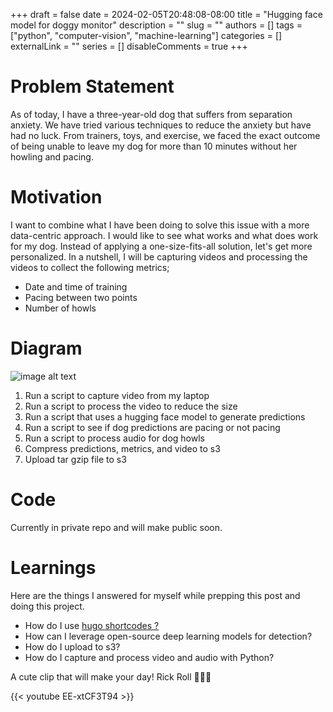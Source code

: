 +++
draft = false
date = 2024-02-05T20:48:08-08:00
title = "Hugging face model for doggy monitor"
description = ""
slug = ""
authors = []
tags = ["python", "computer-vision", "machine-learning"]
categories = []
externalLink = ""
series = []
disableComments = true
+++

# Problem Statement

As of today, I have a three-year-old dog that suffers from separation anxiety. We have tried various techniques to reduce the
anxiety but have had no luck. From trainers, toys, and exercise, we faced the exact outcome of being unable to leave my dog for more than 10 minutes without her howling and pacing.

# Motivation

I want to combine what I have been doing to solve this issue with a more data-centric approach. I would like to see what works and what
does work for my dog. Instead of applying a one-size-fits-all solution, let's get more personalized. In a nutshell, I will be capturing videos
and processing the videos to collect the following metrics;

- Date and time of training
- Pacing between two points
- Number of howls

# Diagram

![image alt text](/doggy-cam-diagram.png)

1. Run a script to capture video from my laptop
2. Run a script to process the video to reduce the size
3. Run a script that uses a hugging face model to generate predictions
4. Run a script to see if dog predictions are pacing or not pacing
3. Run a script to process audio for dog howls
4. Compress predictions, metrics, and video to s3
5. Upload tar gzip file to s3


# Code

Currently in private repo and will make public soon.


# Learnings

Here are the things I answered for myself while prepping this post and doing this project.

- How do I use [hugo shortcodes ?](https://gohugo.io/content-management/shortcodes/#youtube)
- How can I leverage open-source deep learning models for detection?
- How do I upload to s3?
- How do I capture and process video and audio with Python?

A cute clip that will make your day! Rick Roll 🏋🏾‍♂️

{{< youtube  EE-xtCF3T94 >}}
